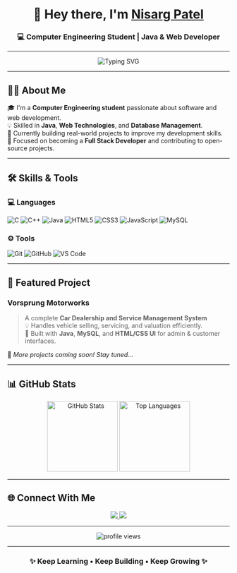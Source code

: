 <!-- 🌟 Simple & Attractive GitHub Profile README for Nisarg Patel -->

<h1 align="center">👋 Hey there, I'm <a href="https://www.linkedin.com/in/nisarg-patel-682a182b5" target="_blank">Nisarg Patel</a></h1>
<h3 align="center">💻 Computer Engineering Student | Java & Web Developer</h3>

---

<p align="center">
  <img src="https://readme-typing-svg.demolab.com?font=Fira+Code&pause=1000&color=00C8FF&center=true&vCenter=true&width=700&lines=Passionate+Computer+Engineering+Student;Full+Stack+Developer+in+Making;Java+%7C+HTML+%7C+CSS+%7C+MySQL+%7C+JS;Always+Learning+Something+New+🚀" alt="Typing SVG" />
</p>

---

## 🧑‍💻 About Me  
🎓 I'm a **Computer Engineering student** passionate about software and web development.  
💡 Skilled in **Java**, **Web Technologies**, and **Database Management**.  
🚀 Currently building real-world projects to improve my development skills.  
🌱 Focused on becoming a **Full Stack Developer** and contributing to open-source projects.  

---

## 🛠️ Skills & Tools  

### 💻 Languages
![C](https://img.shields.io/badge/C-A8B9CC?style=for-the-badge&logo=c&logoColor=black)
![C++](https://img.shields.io/badge/C++-00599C?style=for-the-badge&logo=cplusplus&logoColor=white)
![Java](https://img.shields.io/badge/Java-ED8B00?style=for-the-badge&logo=openjdk&logoColor=white)
![HTML5](https://img.shields.io/badge/HTML5-E34F26?style=for-the-badge&logo=html5&logoColor=white)
![CSS3](https://img.shields.io/badge/CSS3-1572B6?style=for-the-badge&logo=css3&logoColor=white)
![JavaScript](https://img.shields.io/badge/JavaScript-F7E018?style=for-the-badge&logo=javascript&logoColor=black)
![MySQL](https://img.shields.io/badge/MySQL-00758F?style=for-the-badge&logo=mysql&logoColor=white)

### ⚙️ Tools
![Git](https://img.shields.io/badge/Git-F05032?style=for-the-badge&logo=git&logoColor=white)
![GitHub](https://img.shields.io/badge/GitHub-181717?style=for-the-badge&logo=github&logoColor=white)
![VS Code](https://img.shields.io/badge/VS%20Code-007ACC?style=for-the-badge&logo=visualstudiocode&logoColor=white)

---

## 🚗 Featured Project

### **Vorsprung Motorworks**
> A complete **Car Dealership and Service Management System**  
> 💡 Handles vehicle selling, servicing, and valuation efficiently.  
> 🧠 Built with **Java**, **MySQL**, and **HTML/CSS UI** for admin & customer interfaces.  

🔗 *More projects coming soon! Stay tuned...*

---

## 📊 GitHub Stats

<div align="center">

<img height="160em" src="https://github-readme-stats.vercel.app/api?username=NISARG2206&show_icons=true&theme=tokyonight&hide_border=true&count_private=true" alt="GitHub Stats" />

<img height="160em" src="https://github-readme-stats.vercel.app/api/top-langs/?username=NISARG2206&layout=compact&theme=tokyonight&hide_border=true" alt="Top Languages" />

</div>

---

## 🌐 Connect With Me  
<p align="center">
  <a href="https://www.linkedin.com/in/nisarg-patel-682a182b5">
    <img src="https://img.shields.io/badge/-LinkedIn-blue?style=for-the-badge&logo=linkedin&logoColor=white" />
  </a>
  <a href="https://github.com/NISARG2206">
    <img src="https://img.shields.io/badge/-GitHub-black?style=for-the-badge&logo=github&logoColor=white" />
  </a>
</p>

---

<p align="center">
  <img src="https://komarev.com/ghpvc/?username=NISARG2206&label=Profile%20Views&color=brightgreen&style=for-the-badge" alt="profile views" />
</p>

---

<h3 align="center">✨ Keep Learning • Keep Building • Keep Growing ✨</h3>

